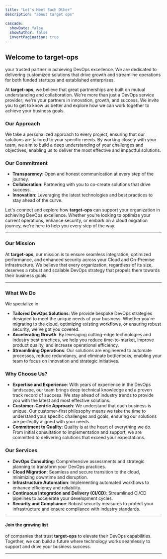 ```yaml
---
title: "Let’s Meet Each Other"
description: "about target ops"

cascade:
  showDate: false
  showAuthor: false
  invertPagination: true
---
```


<!-- {{< lead >}}
Let's Meet Each Other
{{< /lead >}} -->

## Welcome to **target-ops**

your trusted partner in achieving DevOps excellence. We are dedicated to delivering customized solutions that drive growth and streamline operations for both funded startups and established enterprises. 

At **target-ops**, we believe that great partnerships are built on mutual understanding and collaboration. We're more than just a DevOps service provider; we're your partners in innovation, growth, and success. We invite you to get to know us better and explore how we can work together to achieve your business goals.

### Our Approach
We take a personalized approach to every project, ensuring that our solutions are tailored to your specific needs. By working closely with your team, we aim to build a deep understanding of your challenges and objectives, enabling us to deliver the most effective and impactful solutions.

### Our Commitment
- **Transparency**: Open and honest communication at every step of the journey.
- **Collaboration**: Partnering with you to co-create solutions that drive success.
- **Innovation**: Leveraging the latest technologies and best practices to stay ahead of the curve.

Let's connect and explore how **target-ops** can support your organization in achieving DevOps excellence. Whether you're looking to optimize your current operations, enhance security, or embark on a cloud migration journey, we're here to help you every step of the way.

---

### Our Mission
At **target-ops**, our mission is to ensure seamless integration, optimized performance, and enhanced security across your Cloud and On-Premise infrastructure. We believe that every organization, regardless of its size, deserves a robust and scalable DevOps strategy that propels them towards their business goals.

---

### What We Do
We specialize in:
- **Tailored DevOps Solutions**: We provide bespoke DevOps strategies designed to meet the unique needs of your business. Whether you're migrating to the cloud, optimizing existing workflows, or ensuring robust security, we've got you covered.
- **Accelerating Growth**: By leveraging cutting-edge technologies and industry best practices, we help you reduce time-to-market, improve product quality, and increase operational efficiency.
- **Streamlining Operations**: Our solutions are engineered to automate processes, reduce redundancy, and eliminate bottlenecks, enabling your team to focus on innovation and strategic initiatives.

### Why Choose Us?
- **Expertise and Experience**: With years of experience in the DevOps landscape, our team brings deep technical knowledge and a proven track record of success. We stay ahead of industry trends to provide you with the latest and most effective solutions.
- **Customer-Centric Approach**: We understand that each business is unique. Our customer-first philosophy means we take the time to understand your specific challenges and goals, ensuring our solutions are perfectly aligned with your needs.
- **Commitment to Quality**: Quality is at the heart of everything we do. From initial consultation to implementation and support, we are committed to delivering solutions that exceed your expectations.

### Our Services
- **DevOps Consulting**: Comprehensive assessments and strategic planning to transform your DevOps practices.
- **Cloud Migration**: Seamless and secure transition to the cloud, minimizing downtime and disruption.
- **Infrastructure Automation**: Implementing automated workflows to enhance efficiency and reliability.
- **Continuous Integration and Delivery (CI/CD)**: Streamlined CI/CD pipelines to accelerate your development cycles.
- **Security and Compliance**: Robust security measures to protect your infrastructure and ensure compliance with industry standards.

---

#### Join the growing list
of companies that trust **target-ops** to elevate their DevOps capabilities. Together, we can build a future where technology works seamlessly to support and drive your business success.

---
